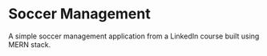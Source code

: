 # Soccer Management

A simple soccer management application from a LinkedIn course built using MERN stack.
